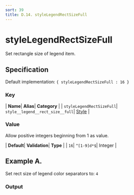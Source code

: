 ```yaml
---
sort: 39
title: D.14. styleLegendRectSizeFull
---
```

# styleLegendRectSizeFull

Set rectangle size of legend item.


## Specification

Default implementation: ```{ styleLegendRectSizeFull : 16 }```

### Key

| **Name**| **Alias**| **Category** |
| ```styleLegendRectSizeFull```| ```style__legend__rect_size__full```| [Style](../options/#style) |

### Value

Allow positive integers beginning from 1 as value.

| **Default**| **Validation**| **Type** |
| ```16```| ```^[1-9]d*$```| Integer |



## Example A.

Set rect size of legend color separators to: ```4```

### Output

  <div id="a">
      <script> 
          d3.statosio( 
    file, 
    "name", 
    [ "mobile" ], 
    { "styleLegendRectSizeFull" : 4, "view__dom_id" : "a" }
)

      </script>
  </div>

Open output in a [blank window](../sources/styleLegendRectSizeFull--example-a.html){:target="_self"}. 
Download examples [as zip](../sources/styleLegendRectSizeFull.zip){:target="_blank"}. 

### Parameters

This dataset shows the mobile google pagerank performance score for a certain website.

| | **Value** | **Type** |
|------:|:------|:------|
| **Source** | ["../data/performance.json"](../data/performance.json) | String |
| **X** | ```"name"``` | String |
| **Y** | ```[ "mobile" ]``` | Array |
| **Options** | ```{ "styleLegendRectSizeFull" : 4 }``` | Object |


### Source Code

* Invoke Function

```javascript
d3.statosio( 
    file, 
    "name", 
    [ "mobile" ], 
    { "styleLegendRectSizeFull" : 4 }
)
```

* HTML Implementation

```html
<!DOCTYPE html>
<head>
    <title>d3.statosio - styleLegendRectSizeFull</title>
    <meta content="text/html;charset=utf-8" http-equiv="Content-Type">
    <meta content="utf-8" http-equiv="encoding">
    <script src="https://cdnjs.cloudflare.com/ajax/libs/d3/6.2.0/d3.js"></script>
    <script src="../libs/statosio.js"></script>
</head>
<body>
    <script>
        d3.json( "../data/performance.json" )
            .then( ( file ) => {
                d3.statosio( 
                    file, 
                    "name", 
                    [ "mobile" ], 
                    { "styleLegendRectSizeFull" : 4 }
                )
            } )
    </script>
</body>
```
## Example B.

Set rect size of legend color separators to: ```20```

### Output

  <div id="b">
      <script> 
          d3.statosio( 
    file, 
    "name", 
    [ "mobile" ], 
    { "styleLegendRectSizeFull" : 20, "view__dom_id" : "b" }
)

      </script>
  </div>

Open output in a [blank window](../sources/styleLegendRectSizeFull--example-b.html){:target="_self"}. 
Download examples [as zip](../sources/styleLegendRectSizeFull.zip){:target="_blank"}. 

### Parameters

This dataset shows the mobile google pagerank performance score for a certain website.

| | **Value** | **Type** |
|------:|:------|:------|
| **Source** | ["../data/performance.json"](../data/performance.json) | String |
| **X** | ```"name"``` | String |
| **Y** | ```[ "mobile" ]``` | Array |
| **Options** | ```{ "styleLegendRectSizeFull" : 20 }``` | Object |


### Source Code

* Invoke Function

```javascript
d3.statosio( 
    file, 
    "name", 
    [ "mobile" ], 
    { "styleLegendRectSizeFull" : 20 }
)
```

* HTML Implementation

```html
<!DOCTYPE html>
<head>
    <title>d3.statosio - styleLegendRectSizeFull</title>
    <meta content="text/html;charset=utf-8" http-equiv="Content-Type">
    <meta content="utf-8" http-equiv="encoding">
    <script src="https://cdnjs.cloudflare.com/ajax/libs/d3/6.2.0/d3.js"></script>
    <script src="../libs/statosio.js"></script>
</head>
<body>
    <script>
        d3.json( "../data/performance.json" )
            .then( ( file ) => {
                d3.statosio( 
                    file, 
                    "name", 
                    [ "mobile" ], 
                    { "styleLegendRectSizeFull" : 20 }
                )
            } )
    </script>
</body>
```
